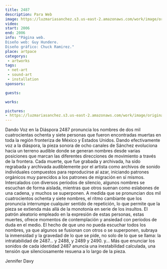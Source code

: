 ```yaml
---
title: 2487
description: Para Web
image: https://luzmariasanchez.s3.us-east-2.amazonaws.com/work/image/original/diaspora2487_wsite.jpg
video: 
start: 2006
end: 2006
info: "Página web.
Diseño web: Guy Hundere.
Diseño gráfico: Chuck Ramirez."
place: artpace
categorys:
 - artworks
tags: 
 - net-art
 - sound-art
 - installation
sponsors:

guests:

works:

pictures:
- https://luzmariasanchez.s3.us-east-2.amazonaws.com/work/image/original/diaspora2487_wsite.jpg
---
```


Dando Voz en la Diáspora 2487 pronuncia los nombres de dos mil cuatrocientas ochenta y siete personas que fueron encontradas muertas en toda la región fronteriza de México y Estados Unidos. Dando efectivamente voz a la diáspora, la pieza sonora de ocho canales de Sánchez evoluciona hacia un terreno audible donde se generan nombres desde varias posiciones que marcan las diferentes direcciones de movimiento a través de la frontera. Cada muerte, que fue grabada y archivada, ha sido regrabada y archivada audiblemente por el artista como archivos de sonido individuales compuestos para reproducirse al azar, iniciando patrones orgánicos muy parecidos a los patrones de migración en sí mismos. Intercalados con diversos períodos de silencio, algunos nombres se escuchan de forma aislada, mientras que otros suenan como eslabones de una cadena, y muchos se superponen. A medida que se pronuncian dos mil cuatrocientos ochenta y siete nombres, el ritmo cambiante que los pronuncia interrumpe cualquier sentido de repetición, lo que permite que la pieza se extienda más allá de la monotonía en serie de los insultos. El patrón aleatorio empleado en la expresión de estas personas, estas muertes, ofrece momentos de contemplación y ansiedad con períodos de duda en el medio. El hecho de que uno no pueda escuchar todos los nombres, ya que algunos se fusionan con otros o se superponen, subraya la inmensidad y la gravedad de lo que se pide, no solo de lo que se llama: la intratabilidad de 2487... y 2488, y 2489 y 2490. y… Más que enunciar los sonidos de cada identidad 2487 anuncia una inestabilidad calculada, una tensión que silenciosamente resuena a lo largo de la pieza.

 
Jennifer Davy